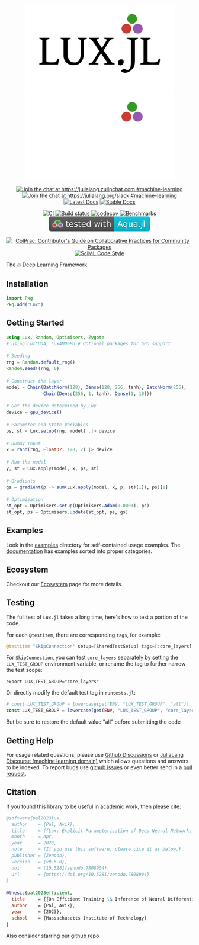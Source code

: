 <p align="center">
    <img width="400px" src="assets/lux-logo.svg#gh-light-mode-only"/>
    <img width="400px" src="assets/lux-logo-dark.svg#gh-dark-mode-only"/>
</p>

<div align="center">

[![Join the chat at https://julialang.zulipchat.com #machine-learning](https://img.shields.io/static/v1?label=Zulip&message=chat&color=9558b2&labelColor=389826)](https://julialang.zulipchat.com/#narrow/stream/machine-learning)
[![Join the chat at https://julialang.org/slack #machine-learning](https://img.shields.io/badge/Slack-Slack?logo=slack&message=chat&color=4A154B&logoColor=4A154B&labelColor=389826)](https://julialang.org/slack/)
[![Latest Docs](https://img.shields.io/badge/docs-latest-blue.svg)](http://lux.csail.mit.edu/dev/)
[![Stable Docs](https://img.shields.io/badge/docs-stable-blue.svg)](http://lux.csail.mit.edu/stable/)

[![CI](https://github.com/LuxDL/Lux.jl/actions/workflows/CI.yml/badge.svg?branch=main)](https://github.com/LuxDL/Lux.jl/actions/workflows/CI.yml)
[![Build status](https://img.shields.io/buildkite/ba1f9622add5978c2d7b194563fd9327113c9c21e5734be20e/main.svg?label=gpu&branch=main)](https://buildkite.com/julialang/lux-dot-jl)
[![codecov](https://codecov.io/gh/LuxDL/Lux.jl/branch/main/graph/badge.svg?token=IMqBM1e3hz)](https://codecov.io/gh/LuxDL/Lux.jl)
[![Benchmarks](https://github.com/LuxDL/Lux.jl/actions/workflows/Benchmark.yml/badge.svg?branch=main)](https://lux.csail.mit.edu/benchmarks/)
[![Aqua QA](https://raw.githubusercontent.com/JuliaTesting/Aqua.jl/master/badge.svg)](https://github.com/JuliaTesting/Aqua.jl)

[![ColPrac: Contributor's Guide on Collaborative Practices for Community Packages](https://img.shields.io/badge/ColPrac-Contributor's%20Guide-blueviolet)](https://github.com/SciML/ColPrac)
[![SciML Code Style](https://img.shields.io/static/v1?label=code%20style&message=SciML&color=9558b2&labelColor=389826)](https://github.com/SciML/SciMLStyle)

</div>

The 🔥 Deep Learning Framework

## Installation

```julia
import Pkg
Pkg.add("Lux")
```

## Getting Started

```julia
using Lux, Random, Optimisers, Zygote
# using LuxCUDA, LuxAMDGPU # Optional packages for GPU support

# Seeding
rng = Random.default_rng()
Random.seed!(rng, 0)

# Construct the layer
model = Chain(BatchNorm(128), Dense(128, 256, tanh), BatchNorm(256),
              Chain(Dense(256, 1, tanh), Dense(1, 10)))

# Get the device determined by Lux
device = gpu_device()

# Parameter and State Variables
ps, st = Lux.setup(rng, model) .|> device

# Dummy Input
x = rand(rng, Float32, 128, 2) |> device

# Run the model
y, st = Lux.apply(model, x, ps, st)

# Gradients
gs = gradient(p -> sum(Lux.apply(model, x, p, st)[1]), ps)[1]

# Optimization
st_opt = Optimisers.setup(Optimisers.Adam(0.0001), ps)
st_opt, ps = Optimisers.update(st_opt, ps, gs)
```

## Examples

Look in the [examples](/examples/) directory for self-contained usage examples. The [documentation](https://lux.csail.mit.edu) has examples sorted into proper categories.

## Ecosystem

Checkout our [Ecosystem](http://lux.csail.mit.edu/dev/ecosystem) page for more details. 

## Testing

The full test of `Lux.jl` takes a long time, here's how to test a portion of the code.

For each `@testitem`, there are corresponding `tags`, for example:

``` julia
@testitem "SkipConnection" setup=[SharedTestSetup] tags=[:core_layers]
```

For `SkipConnection`, you can test `core_layers` separately by setting the `LUX_TEST_GROUP` environment variable, or rename the tag to further narrow the test scope:

``` shell
export LUX_TEST_GROUP="core_layers"
```

Or directly modify the default test tag in `runtests.jl`:

``` julia
# const LUX_TEST_GROUP = lowercase(get(ENV, "LUX_TEST_GROUP", "all"))
const LUX_TEST_GROUP = lowercase(get(ENV, "LUX_TEST_GROUP", "core_layers"))
```

But be sure to restore the default value "all" before submitting the code

## Getting Help

For usage related questions, please use [Github Discussions](https://github.com/LuxDL/Lux.jl/discussions) or [JuliaLang Discourse (machine learning domain)](https://discourse.julialang.org/c/domain/ml/) which allows questions and answers to be indexed. To report bugs use [github issues](https://github.com/LuxDL/Lux.jl/issues) or even better send in a [pull request](https://github.com/LuxDL/Lux.jl/pulls).

## Citation

If you found this library to be useful in academic work, then please cite:

```bibtex
@software{pal2023lux,
  author    = {Pal, Avik},
  title     = {{Lux: Explicit Parameterization of Deep Neural Networks in Julia}},
  month     = apr,
  year      = 2023,
  note      = {If you use this software, please cite it as below.},
  publisher = {Zenodo},
  version   = {v0.5.0},
  doi       = {10.5281/zenodo.7808904},
  url       = {https://doi.org/10.5281/zenodo.7808904}
}

@thesis{pal2023efficient,
  title     = {{On Efficient Training \& Inference of Neural Differential Equations}},
  author    = {Pal, Avik},
  year      = {2023},
  school    = {Massachusetts Institute of Technology}
}
```

Also consider starring [our github repo](https://github.com/LuxDL/Lux.jl/)
